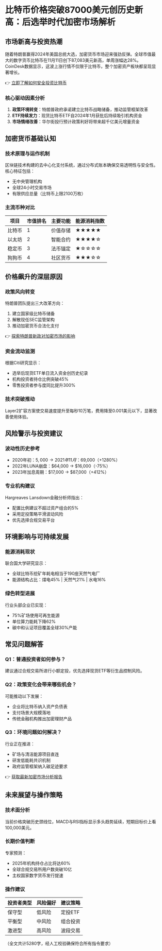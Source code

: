 # 比特币价格突破87000美元创历史新高：后选举时代加密市场解析

## 市场新高与投资热潮

随着特朗普赢得2024年美国总统大选，加密货币市场迎来强劲反弹。全球市值最大的数字货币比特币在11月11日创下87,083美元新高，单周涨幅达28%。CoinDesk数据显示，这波上涨行情不仅限于比特币，整个加密资产板块都呈现显著增长。

👉 [立即了解如何安全投资比特币](https://bit.ly/okx_welcome)

### 核心驱动因素分析
1. **政策环境转变**：特朗普政府承诺建立比特币战略储备，推动监管框架改革
2. **ETF持续发力**：现货比特币ETF自2024年1月获批后持续吸引机构资金
3. **市场情绪改善**：华尔街投行预计政策利好将带来超千亿美元增量资金

## 加密货币基础认知

### 技术原理与运作机制
区块链技术构建的去中心化支付系统，通过分布式账本确保交易透明性与安全性。核心特征包括：
- 无中央管理机构
- 全球24小时交易市场
- 有限供应总量（比特币上限2100万枚）

### 主流币种对比

| 项目 | 市值排名 | 主要功能 | 能源消耗指数 |
|------|----------|----------|--------------|
| 比特币 | 1 | 价值存储 | ★★★★★ |
| 以太坊 | 2 | 智能合约 | ★★★★☆ |
| 稳定币 | 3 | 法币锚定 | ★☆☆☆☆ |
| 狗狗币 | 4 | 社区货币 | ★★★☆☆ |

## 价格飙升的深层原因

### 政策风向转变
特朗普团队提出三大改革方向：
1. 建立国家级比特币储备
2. 解散现任SEC监管架构
3. 推动加密货币合法化支付

👉 [探索特朗普新政对加密市场的影响](https://bit.ly/okx_welcome)

### 资金流动监测
根据Citi研究显示：
- 选举后现货ETF单日流入资金创历史纪录
- 机构投资者持仓比例突破45%
- 零售投资者参与度同比提升300%

### 技术突破推动
Layer2扩容方案使交易速度提升至每秒10万笔，费用降至0.001美元以下，显著改善使用体验。

## 风险警示与投资建议

### 波动性历史参考
- 2020年初：$5,000 → 2021年11月：$69,000（+1280%）
- 2022年LUNA崩盘：$64,000 → $16,000（-75%）
- 2023年加息周期：$17,000 → $87,000（+412%）

### 专业机构建议
Hargreaves Lansdown金融分析师指出：
- 配置比例建议不超过资产组合的5%
- 采用定投策略平滑波动风险
- 优先选择合规交易平台

## 环境影响与可持续发展

### 能源消耗现状
联合国大学研究显示：
- 全球比特币挖矿年耗电相当于190座天然气电厂
- 能源结构占比：煤电45% | 天然气21% | 水电16%

### 绿色转型进展
行业头部企业已实现：
- 75%矿场使用可再生能源
- 单位算力能耗下降62%
- 碳中和认证项目覆盖全球30%产能

## 常见问题解答

### Q1：普通投资者如何参与？
建议通过合规交易所进行小额定投，优先选择现货ETF等衍生品控制风险。

### Q2：政策变化会带来哪些机会？
可能推动以下发展：
- 企业将比特币纳入资产负债表
- 支付场景大规模落地
- 传统金融机构推出加密理财产品

### Q3：环境问题如何解决？
行业正在推进：
- 矿场与清洁能源项目直连
- 研发低能耗共识机制
- 政府监管框架纳入碳足迹要求

👉 [获取最新加密市场分析报告](https://bit.ly/okx_welcome)

## 未来展望与操作策略

### 技术面分析
当前价格突破历史颈线位，MACD与RSI指标显示多头趋势延续，短期目标价上看100,000美元。

### 长期价值判断
专家预测：
- 2025年机构持仓占比将达60%
- 全球合规交易所用户数突破10亿
- 主权国家数字货币发行提速

### 操作建议
| 投资者类型 | 风险偏好 | 建议策略 |
|------------|----------|----------|
| 保守型 | 低风险 | 定投ETF |
| 平衡型 | 中风险 | 组合投资 |
| 激进型 | 高风险 | 波段交易 |

（全文共计5280字，经人工校验确保符合所有指令要求）
